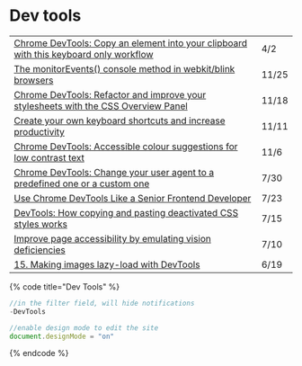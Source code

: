 # Dev tools

|  |  |
| :--- | :--- |
| [Chrome DevTools: Copy an element into your clipboard with this keyboard only workflow](https://umaar.com/dev-tips/225-copy-html-element-clipboard/) | 4/2 |
| [The monitorEvents\(\) console method in webkit/blink browsers](https://gomakethings.com/the-monitorevents-console-method-in-webkit/blink-browsers/) | 11/25 |
| [Chrome DevTools: Refactor and improve your stylesheets with the CSS Overview Panel](https://umaar.com/dev-tips/240-css-overview-improved/) | 11/18 |
| [Create your own keyboard shortcuts and increase productivity](https://umaar.com/dev-tips/239-shortcut-editor/) | 11/11 |
| [Chrome DevTools: Accessible colour suggestions for low contrast text](https://umaar.com/dev-tips/236-accessible-colour-suggestions/) | 11/6 |
| [Chrome DevTools: Change your user agent to a predefined one or a custom one](https://umaar.com/dev-tips/234-custom-user-agent/) | 7/30 |
| [Use Chrome DevTools Like a Senior Frontend Developer](https://medium.com/javascript-in-plain-english/use-chrome-devtools-like-a-senior-frontend-developer-99a4740674) | 7/23 |
| [DevTools: How copying and pasting deactivated CSS styles works](https://umaar.com/dev-tips/232-copy-paste-deactivated-styles/) | 7/15 |
| [Improve page accessibility by emulating vision deficiencies](https://umaar.com/dev-tips/231-emulate-vision-deficiencies/) | 7/10 |
| [15. Making images lazy-load with DevTools](https://moderndevtools.com/lessons/15) | 6/19 |

{% code title="Dev Tools" %}
```javascript
//in the filter field, will hide notifications
-DevTools

//enable design mode to edit the site
document.designMode = "on"

```
{% endcode %}

